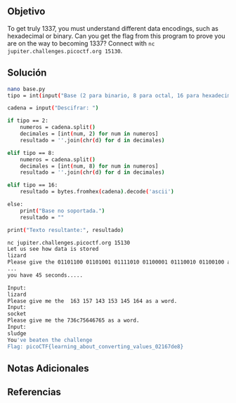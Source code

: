 ## Objetivo
To get truly 1337, you must understand different data encodings, such as hexadecimal or binary. Can you get the flag from this program to prove you are on the way to becoming 1337? Connect with `nc jupiter.challenges.picoctf.org 15130`.

## Solución
```bash
nano base.py
tipo = int(input("Base (2 para binario, 8 para octal, 16 para hexadecimal): "))

cadena = input("Descifrar: ")

if tipo == 2:
    numeros = cadena.split()
    decimales = [int(num, 2) for num in numeros]
    resultado = ''.join(chr(d) for d in decimales)

elif tipo == 8:
    numeros = cadena.split()
    decimales = [int(num, 8) for num in numeros]
    resultado = ''.join(chr(d) for d in decimales)

elif tipo == 16:
    resultado = bytes.fromhex(cadena).decode('ascii')

else:
    print("Base no soportada.")
    resultado = ""

print("Texto resultante:", resultado)

nc jupiter.challenges.picoctf.org 15130
Let us see how data is stored
lizard
Please give the 01101100 01101001 01111010 01100001 01110010 01100100 as a word.
...
you have 45 seconds.....

Input:
lizard
Please give me the  163 157 143 153 145 164 as a word.
Input:
socket
Please give me the 736c75646765 as a word.
Input:
sludge
You've beaten the challenge
Flag: picoCTF{learning_about_converting_values_02167de8}

```

## Notas Adicionales


## Referencias
